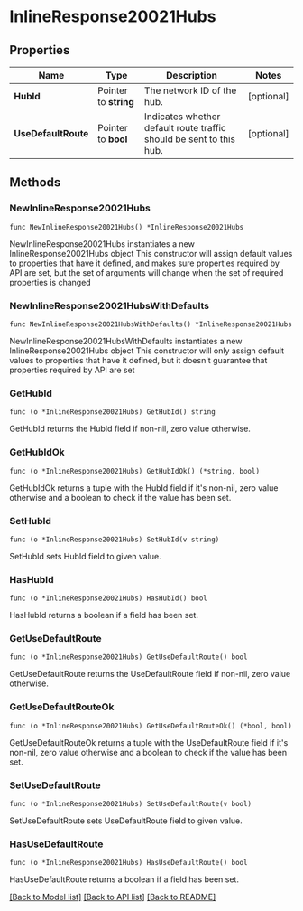 # InlineResponse20021Hubs

## Properties

Name | Type | Description | Notes
------------ | ------------- | ------------- | -------------
**HubId** | Pointer to **string** | The network ID of the hub. | [optional] 
**UseDefaultRoute** | Pointer to **bool** | Indicates whether default route traffic should be sent to this hub. | [optional] 

## Methods

### NewInlineResponse20021Hubs

`func NewInlineResponse20021Hubs() *InlineResponse20021Hubs`

NewInlineResponse20021Hubs instantiates a new InlineResponse20021Hubs object
This constructor will assign default values to properties that have it defined,
and makes sure properties required by API are set, but the set of arguments
will change when the set of required properties is changed

### NewInlineResponse20021HubsWithDefaults

`func NewInlineResponse20021HubsWithDefaults() *InlineResponse20021Hubs`

NewInlineResponse20021HubsWithDefaults instantiates a new InlineResponse20021Hubs object
This constructor will only assign default values to properties that have it defined,
but it doesn't guarantee that properties required by API are set

### GetHubId

`func (o *InlineResponse20021Hubs) GetHubId() string`

GetHubId returns the HubId field if non-nil, zero value otherwise.

### GetHubIdOk

`func (o *InlineResponse20021Hubs) GetHubIdOk() (*string, bool)`

GetHubIdOk returns a tuple with the HubId field if it's non-nil, zero value otherwise
and a boolean to check if the value has been set.

### SetHubId

`func (o *InlineResponse20021Hubs) SetHubId(v string)`

SetHubId sets HubId field to given value.

### HasHubId

`func (o *InlineResponse20021Hubs) HasHubId() bool`

HasHubId returns a boolean if a field has been set.

### GetUseDefaultRoute

`func (o *InlineResponse20021Hubs) GetUseDefaultRoute() bool`

GetUseDefaultRoute returns the UseDefaultRoute field if non-nil, zero value otherwise.

### GetUseDefaultRouteOk

`func (o *InlineResponse20021Hubs) GetUseDefaultRouteOk() (*bool, bool)`

GetUseDefaultRouteOk returns a tuple with the UseDefaultRoute field if it's non-nil, zero value otherwise
and a boolean to check if the value has been set.

### SetUseDefaultRoute

`func (o *InlineResponse20021Hubs) SetUseDefaultRoute(v bool)`

SetUseDefaultRoute sets UseDefaultRoute field to given value.

### HasUseDefaultRoute

`func (o *InlineResponse20021Hubs) HasUseDefaultRoute() bool`

HasUseDefaultRoute returns a boolean if a field has been set.


[[Back to Model list]](../README.md#documentation-for-models) [[Back to API list]](../README.md#documentation-for-api-endpoints) [[Back to README]](../README.md)


